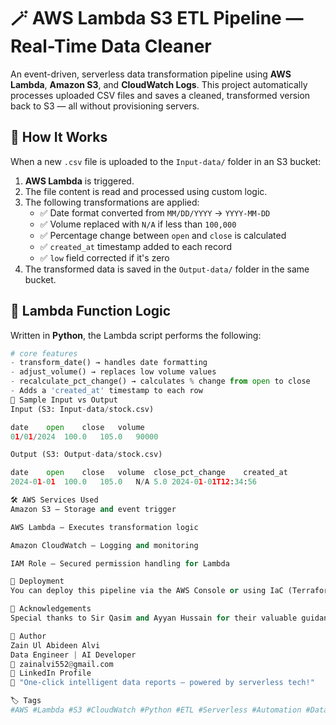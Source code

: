# 🪄 AWS Lambda S3 ETL Pipeline — Real-Time Data Cleaner

An event-driven, serverless data transformation pipeline using **AWS Lambda**, **Amazon S3**, and **CloudWatch Logs**. This project automatically processes uploaded CSV files and saves a cleaned, transformed version back to S3 — all without provisioning servers.

## 📌 How It Works

When a new `.csv` file is uploaded to the `Input-data/` folder in an S3 bucket:

1. **AWS Lambda** is triggered.
2. The file content is read and processed using custom logic.
3. The following transformations are applied:
   - ✅ Date format converted from `MM/DD/YYYY` → `YYYY-MM-DD`
   - ✅ Volume replaced with `N/A` if less than `100,000`
   - ✅ Percentage change between `open` and `close` is calculated
   - ✅ `created_at` timestamp added to each record
   - ✅ `low` field corrected if it's zero
4. The transformed data is saved in the `Output-data/` folder in the same bucket.

## 🧠 Lambda Function Logic

Written in **Python**, the Lambda script performs the following:

```python
# core features
- transform_date() → handles date formatting
- adjust_volume() → replaces low volume values
- recalculate_pct_change() → calculates % change from open to close
- Adds a 'created_at' timestamp to each row
🧪 Sample Input vs Output
Input (S3: Input-data/stock.csv)

date	open	close	volume
01/01/2024	100.0	105.0	90000

Output (S3: Output-data/stock.csv)

date	open	close	volume	close_pct_change	created_at
2024-01-01	100.0	105.0	N/A	5.0	2024-01-01T12:34:56

🛠️ AWS Services Used
Amazon S3 – Storage and event trigger

AWS Lambda – Executes transformation logic

Amazon CloudWatch – Logging and monitoring

IAM Role – Secured permission handling for Lambda

🚀 Deployment
You can deploy this pipeline via the AWS Console or using IaC (Terraform/CDK). Make sure the Lambda function has the correct permissions to access the S3 bucket and write logs to CloudWatch.

🤝 Acknowledgements
Special thanks to Sir Qasim and Ayyan Hussain for their valuable guidance throughout the development of this project.

🔗 Author
Zain Ul Abideen Alvi
Data Engineer | AI Developer
📧 zainalvi552@gmail.com
🔗 LinkedIn Profile
🧠 "One-click intelligent data reports — powered by serverless tech!"

🏷️ Tags
#AWS #Lambda #S3 #CloudWatch #Python #ETL #Serverless #Automation #DataEngineering #Mentorship
